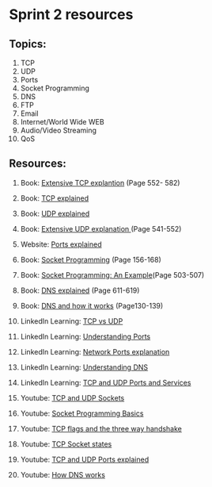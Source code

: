 # Sprint 2 resources

## Topics:

1. TCP
2. UDP
3. Ports
4. Socket Programming
5. DNS
6. FTP
7. Email
8. Internet/World Wide WEB
9. Audio/Video Streaming
10. QoS


## Resources:

1. Book: [Extensive TCP explantion](http://index-of.es/Varios-2/Computer%20Networks%205th%20Edition.pdf#page=576) (Page 552- 582)

2. Book: [TCP explained](https://book.systemsapproach.org/e2e/tcp.html?highlight=tcp)

3. Book: [UDP explained](https://book.systemsapproach.org/e2e/udp.html?highlight=udp)

4. Book: [Extensive UDP explanation ](http://index-of.es/Varios-2/Computer%20Networks%205th%20Edition.pdf#page=565)(Page 541-552)

5. Website: [Ports explained](https://study-ccna.com/ports-explained/)

6. Book: [Socket Programming](https://tinyurl.com/r2pcnf7k) (Page 156-168)

7. Book: [Socket Programming: An Example](http://index-of.es/Varios-2/Computer%20Networks%205th%20Edition.pdf#page=527)(Page 503-507)

8. Book: [DNS explained](http://index-of.es/Varios-2/Computer%20Networks%205th%20Edition.pdf#page=635) (Page 611-619)

9. Book: [DNS and how it works](https://tinyurl.com/ymwr5u3h) (Page130-139)

10. LinkedIn Learning: [TCP vs UDP](https://www.linkedin.com/learning/cisco-ccna-200-301-cert-prep-network-fundamentals-and-access/tcp-and-udp?resume=false&u=49112041)

11. LinkedIn Learning: [Understanding Ports](https://www.linkedin.com/learning/comptia-network-plus-n10-007-cert-prep-3-the-world-of-tcp-ip/understanding-ports?u=49112041)

12. LinkedIn Learning: [Network Ports explanation](https://www.linkedin.com/learning/cissp-cert-prep-4-communication-and-network-security-2/network-ports?u=49112041)

13. LinkedIn Learning: [Understanding DNS](https://www.linkedin.com/learning/comptia-a-plus-220-1001-cert-prep-7-understanding-networking/understanding-dns?u=49112041)

14. LinkedIn Learning: [TCP and UDP Ports and Services](https://www.linkedin.com/learning/cert-prep-lpic-1-exam-102-version-5-0/common-tcp-and-udp-ports-and-services?u=49112041)

16. Youtube: [TCP and UDP Sockets](https://www.youtube.com/watch?v=QLvDf3o7BpE&feature=youtu.be)

17. Youtube: [Socket Programming Basics](https://www.youtube.com/watch?v=eVYsIolL2gE&t=70s)

18. Youtube: [TCP flags and the three way handshake](https://www.youtube.com/watch?v=Hq0CGqUD97M&list=PL2jykFOD1AWZlfwMPcVKwaFrRXbqObI3U&index=113)

19. Youtube: [TCP Socket states](https://www.youtube.com/watch?v=-30AW5Qrv_8&list=PL2jykFOD1AWZlfwMPcVKwaFrRXbqObI3U&index=114)

20. Youtube: [TCP and UDP Ports explained](https://www.youtube.com/watch?v=wqImYxaJZ2U)

21. Youtube: [How DNS works](https://www.youtube.com/watch?v=vrxwXXytEuI)
